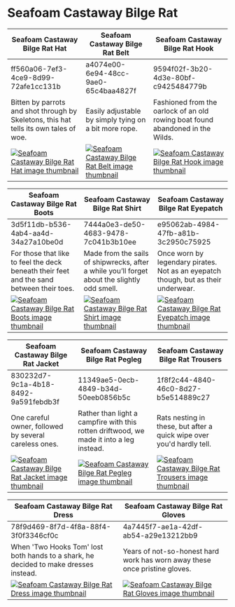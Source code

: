# Seafoam Castaway Bilge Rat

| Seafoam Castaway Bilge Rat Hat | Seafoam Castaway Bilge Rat Belt | Seafoam Castaway Bilge Rat Hook |
| ------------------------------ | ------------------------------- | ------------------------------- |
| ff560a06-7ef3-4ce9-8d99-72afe1cc131b | a4074e00-6e94-48cc-9ae0-65c4baa4827f | 9594f02f-3b20-4d3e-80bf-c9425484779b |
| Bitten by parrots and shot through by Skeletons, this hat tells its own tales of woe. | Easily adjustable by simply tying on a bit more rope. | Fashioned from the oarlock of an old rowing boat found abandoned in the Wilds. |
| [![Seafoam Castaway Bilge Rat Hat image thumbnail](https://seaofthieves.wiki.gg/images/6/61/Seafoam_Castaway_Bilge_Rat_Hat.png)](https://seaofthieves.wiki.gg/wiki/Seafoam_Castaway_Bilge_Rat_Hat) | [![Seafoam Castaway Bilge Rat Belt image thumbnail](https://seaofthieves.wiki.gg/images/8/84/Seafoam_Castaway_Bilge_Rat_Belt.png)](https://seaofthieves.wiki.gg/wiki/Seafoam_Castaway_Bilge_Rat_Belt) | [![Seafoam Castaway Bilge Rat Hook image thumbnail](https://seaofthieves.wiki.gg/images/3/30/Seafoam_Castaway_Bilge_Rat_Hook.png)](https://seaofthieves.wiki.gg/wiki/Seafoam_Castaway_Bilge_Rat_Hook) |

| Seafoam Castaway Bilge Rat Boots | Seafoam Castaway Bilge Rat Shirt | Seafoam Castaway Bilge Rat Eyepatch |
| -------------------------------- | -------------------------------- | ----------------------------------- |
| 3d5f11db-b536-4ab4-aa4d-34a27a10be0d | 7444a0e3-de50-4683-9478-7c041b3b10ee | e95062ab-4984-47fb-a81b-3c2950c75925 |
| For those that like to feel the deck beneath their feet and the sand between their toes. | Made from the sails of shipwrecks, after a while you’ll forget about the slightly odd smell. | Once worn by legendary pirates. Not as an eyepatch though, but as their underwear. |
| [![Seafoam Castaway Bilge Rat Boots image thumbnail](https://seaofthieves.wiki.gg/images/1/15/Seafoam_Castaway_Bilge_Rat_Boots.png)](https://seaofthieves.wiki.gg/wiki/Seafoam_Castaway_Bilge_Rat_Boots) | [![Seafoam Castaway Bilge Rat Shirt image thumbnail](https://seaofthieves.wiki.gg/images/f/f7/Seafoam_Castaway_Bilge_Rat_Shirt.png)](https://seaofthieves.wiki.gg/wiki/Seafoam_Castaway_Bilge_Rat_Shirt) | [![Seafoam Castaway Bilge Rat Eyepatch image thumbnail](https://seaofthieves.wiki.gg/images/6/6f/Seafoam_Castaway_Bilge_Rat_Eyepatch.png)](https://seaofthieves.wiki.gg/wiki/Seafoam_Castaway_Bilge_Rat_Eyepatch) |

| Seafoam Castaway Bilge Rat Jacket | Seafoam Castaway Bilge Rat Pegleg | Seafoam Castaway Bilge Rat Trousers |
| --------------------------------- | --------------------------------- | ----------------------------------- |
| 830232d7-9c1a-4b18-8492-9a591febdb3f | 11349ae5-0ecb-4849-b34d-50eeb0856b5c | 1f8f2c44-4840-46c0-8d27-b5e514889c27 |
| One careful owner, followed by several careless ones. | Rather than light a campfire with this rotten driftwood, we made it into a leg instead. | Rats nesting in these, but after a quick wipe over you'd hardly tell. |
| [![Seafoam Castaway Bilge Rat Jacket image thumbnail](https://seaofthieves.wiki.gg/images/e/e9/Seafoam_Castaway_Bilge_Rat_Jacket.png)](https://seaofthieves.wiki.gg/wiki/Seafoam_Castaway_Bilge_Rat_Jacket) | [![Seafoam Castaway Bilge Rat Pegleg image thumbnail](https://seaofthieves.wiki.gg/images/b/bd/Seafoam_Castaway_Bilge_Rat_Pegleg.png)](https://seaofthieves.wiki.gg/wiki/Seafoam_Castaway_Bilge_Rat_Pegleg) | [![Seafoam Castaway Bilge Rat Trousers image thumbnail](https://seaofthieves.wiki.gg/images/8/88/Seafoam_Castaway_Bilge_Rat_Trousers.png)](https://seaofthieves.wiki.gg/wiki/Seafoam_Castaway_Bilge_Rat_Trousers) |

| Seafoam Castaway Bilge Rat Dress | Seafoam Castaway Bilge Rat Gloves |
| -------------------------------- | --------------------------------- |
| 78f9d469-8f7d-4f8a-88f4-3f0f3346cf0c | 4a7445f7-ae1a-42df-ab54-a29e13212bb9 |
| When 'Two Hooks Tom' lost both hands to a shark, he decided to make dresses instead. | Years of not-so-honest hard work has worn away these once pristine gloves. |
| [![Seafoam Castaway Bilge Rat Dress image thumbnail](https://seaofthieves.wiki.gg/images/8/80/Seafoam_Castaway_Bilge_Rat_Dress.png)](https://seaofthieves.wiki.gg/wiki/Seafoam_Castaway_Bilge_Rat_Dress) | [![Seafoam Castaway Bilge Rat Gloves image thumbnail](https://seaofthieves.wiki.gg/images/e/e4/Seafoam_Castaway_Bilge_Rat_Gloves.png)](https://seaofthieves.wiki.gg/wiki/Seafoam_Castaway_Bilge_Rat_Gloves) |
